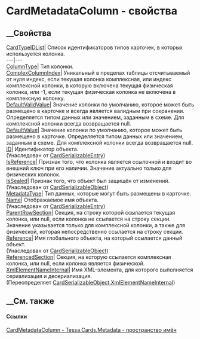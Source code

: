 # CardMetadataColumn - свойства
##  __Свойства
[CardTypeIDList](P_Tessa_Cards_Metadata_CardMetadataColumn_CardTypeIDList.htm)|
Список идентификаторов типов карточек, в которых используется колонка.  
---|---  
[ColumnType](P_Tessa_Cards_Metadata_CardMetadataColumn_ColumnType.htm)|  Тип
колонки.  
[ComplexColumnIndex](P_Tessa_Cards_Metadata_CardMetadataColumn_ComplexColumnIndex.htm)|
Уникальный в пределах таблицы отсчитываемый от нуля индекс, если текущая
колонка комплексная, или индекс комплексной колонки, в которую включена
текущая физическая колонка, или -1, если текущая физическая колонка не
включена в комплексную колонку.  
[DefaultValidValue](P_Tessa_Cards_Metadata_CardMetadataColumn_DefaultValidValue.htm)|
Значение колонки по умолчанию, которое может быть размещено в карточке и
всегда является валидным при сохранении. Определяется типом данных или
значением, заданным в схеме. Для комплексной колонки всегда возвращается null.  
[DefaultValue](P_Tessa_Cards_Metadata_CardMetadataColumn_DefaultValue.htm)|
Значение колонки по умолчанию, которое может быть размещено в карточке.
Определяется типом данных или значением, заданным в схеме. Для комплексной
колонки всегда возвращается null.  
[ID](P_Tessa_Cards_CardSerializableEntry_ID.htm)| Идентификатор объекта.  
(Унаследован от
[CardSerializableEntry](T_Tessa_Cards_CardSerializableEntry.htm))  
[IsReference](P_Tessa_Cards_Metadata_CardMetadataColumn_IsReference.htm)|
Признак того, что колонка является ссылочной и входит во внешний ключ при его
наличии. Значение актуально только для физических колонок.  
[IsSealed](P_Tessa_Cards_CardSerializableObject_IsSealed.htm)| Признак того,
что объект был защищён от изменений.  
(Унаследован от
[CardSerializableObject](T_Tessa_Cards_CardSerializableObject.htm))  
[MetadataType](P_Tessa_Cards_Metadata_CardMetadataColumn_MetadataType.htm)|
Тип данных, которые могут быть размещены в карточке.  
[Name](P_Tessa_Cards_CardSerializableEntry_Name.htm)| Отображаемое имя
объекта.  
(Унаследован от
[CardSerializableEntry](T_Tessa_Cards_CardSerializableEntry.htm))  
[ParentRowSection](P_Tessa_Cards_Metadata_CardMetadataColumn_ParentRowSection.htm)|
Секция, на строку которой ссылается текущая колонка, или null, если колонка не
ссылается на строку секции. Значение указывается только для комплексной
колонки, а также для физической, которая непосредственно ссылается на строку
секции.  
[Reference](P_Tessa_Cards_CardSerializableObject_Reference.htm)|  Имя
глобального объекта, на который ссылается данный объект.  
(Унаследован от
[CardSerializableObject](T_Tessa_Cards_CardSerializableObject.htm))  
[ReferencedSection](P_Tessa_Cards_Metadata_CardMetadataColumn_ReferencedSection.htm)|
Секция, на которую ссылается комплексная колонка, или null, если колонка
является физической.  
[XmlElementNameInternal](P_Tessa_Cards_Metadata_CardMetadataColumn_XmlElementNameInternal.htm)|
Имя XML-элемента, для которого выполняется сериализация и десериализация.  
(Переопределяет
[CardSerializableObject.XmlElementNameInternal](P_Tessa_Cards_CardSerializableObject_XmlElementNameInternal.htm))  
##  __См. также
#### Ссылки
[CardMetadataColumn - ](T_Tessa_Cards_Metadata_CardMetadataColumn.htm)
[Tessa.Cards.Metadata - пространство имён](N_Tessa_Cards_Metadata.htm)

